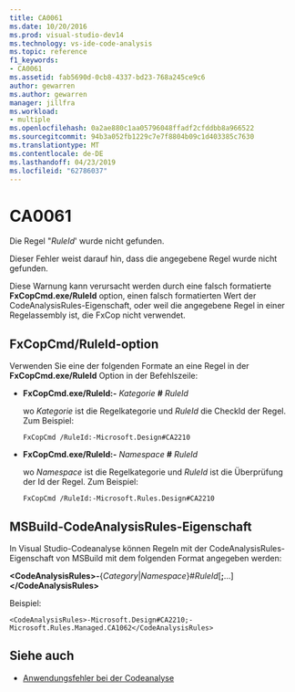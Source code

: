 ```yaml
---
title: CA0061
ms.date: 10/20/2016
ms.prod: visual-studio-dev14
ms.technology: vs-ide-code-analysis
ms.topic: reference
f1_keywords:
- CA0061
ms.assetid: fab5690d-0cb8-4337-bd23-768a245ce9c6
author: gewarren
ms.author: gewarren
manager: jillfra
ms.workload:
- multiple
ms.openlocfilehash: 0a2ae880c1aa05796048ffadf2cfddbb8a966522
ms.sourcegitcommit: 94b3a052fb1229c7e7f8804b09c1d403385c7630
ms.translationtype: MT
ms.contentlocale: de-DE
ms.lasthandoff: 04/23/2019
ms.locfileid: "62786037"
---
```

# <a name="ca0061"></a>CA0061

Die Regel "*RuleId*' wurde nicht gefunden.

Dieser Fehler weist darauf hin, dass die angegebene Regel wurde nicht gefunden.

Diese Warnung kann verursacht werden durch eine falsch formatierte **FxCopCmd.exe/RuleId** option, einen falsch formatierten Wert der CodeAnalysisRules-Eigenschaft, oder weil die angegebene Regel in einer Regelassembly ist, die FxCop nicht verwendet.

## <a name="fxcopcmd-ruleid-option"></a>FxCopCmd/RuleId-option

Verwenden Sie eine der folgenden Formate an eine Regel in der **FxCopCmd.exe/RuleId** Option in der Befehlszeile:

- **FxCopCmd.exe/RuleId:-** *Kategorie* **#** *RuleId*

     wo *Kategorie* ist die Regelkategorie und *RuleId* die CheckId der Regel. Zum Beispiel:

    ```
    FxCopCmd /RuleId:-Microsoft.Design#CA2210
    ```

- **FxCopCmd.exe/RuleId:-** *Namespace* **#** *RuleId*

     wo *Namespace* ist die Regelkategorie und *RuleId* ist die Überprüfung der Id der Regel. Zum Beispiel:

    ```
    FxCopCmd /RuleId:-Microsoft.Rules.Design#CA2210
    ```

## <a name="msbuild-codeanalysisrules-property"></a>MSBuild-CodeAnalysisRules-Eigenschaft

In Visual Studio-Codeanalyse können Regeln mit der CodeAnalysisRules-Eigenschaft von MSBuild mit dem folgenden Format angegeben werden:

**\<CodeAnalysisRules>-**{*Category*&#124;*Namespace*}#*RuleId*[**;**...]**\</CodeAnalysisRules>**

Beispiel:

```
<CodeAnalysisRules>-Microsoft.Design#CA2210;-Microsoft.Rules.Managed.CA1062</CodeAnalysisRules>
```

## <a name="see-also"></a>Siehe auch

- [Anwendungsfehler bei der Codeanalyse](../code-quality/code-analysis-application-errors.md)